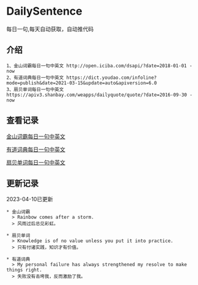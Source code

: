 # DailySentence

每日一句,每天自动获取，自动推代码

## 介绍

```
1、金山词霸每日一句中英文 http://open.iciba.com/dsapi/?date=2018-01-01 - now
2、有道词典每日一句中英文 https://dict.youdao.com/infoline?mode=publish&date=2021-03-15&update=auto&apiversion=6.0
3、扇贝单词每日一句中英文 https://apiv3.shanbay.com/weapps/dailyquote/quote/?date=2016-09-30 - now
```

## 查看记录

[金山词霸每日一句中英文](./data/iciba/)

[有道词典每日一句中英文](./data/youdao/)

[扇贝单词每日一句中英文](./data/shanbay/)

## 更新记录
2023-04-10已更新 
```
* 金山词霸
  > Rainbow comes after a storm. 
  > 风雨过后总见彩虹。

* 扇贝单词
  > Knowledge is of no value unless you put it into practice.
  > 只有付诸实践，知识才有价值。

* 有道词典
  > My personal failure has always strengthened my resolve to make things right.
  > 失败没有击垮我，反而激励了我。

```
